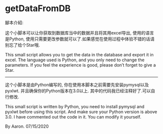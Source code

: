 # getDataFromDB
腳本介紹:


这个小脚本可以让你获取到数据库当中的数据并且将其用excel导出, 使用的语言是Python, 使用只需要更改参数就可以了.如果感觉在使用过程中体验不错的话请别忘了给个Star哦. 

This small script allows you to get the data in the database and export it in excel. The language used is Python, and you only need to change the parameters. If you feel the experience is good, please don’t forget to give a Star.

-------------------------------------------

这个小脚本是由Python编写的, 你在使用本脚本之前需要先安装pymysql以及pyxlwt.
并且确保你的Python版本在3.0以上.
其中的代码我已经注释好了.可以自行修改.

This small script is written by Python, you need to install pymysql and pyxlwt before using this script.
And make sure your Python version is above 3.0.
I have commented out the code in it. You can modify it yourself.

By Aaron.
07/15/2020
